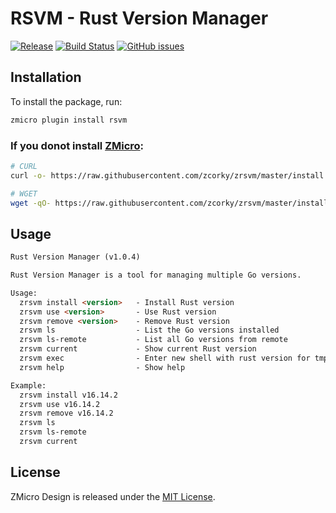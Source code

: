 # RSVM - Rust Version Manager

[![Release](https://img.shields.io/github/tag/zmicro-design/plugin-rsvm.svg?label=Release)](https://github.com/zmicro-design/plugin-rsvm/tags)
[![Build Status](https://github.com/zmicro-design/plugin-rsvm/actions/workflows/test.yml/badge.svg?branch=master)](https://github.com/zmicro-design/plugin-rsvm/actions/workflows/test.yml)
[![GitHub issues](https://img.shields.io/github/issues/zmicro-design/plugin-rsvm.svg)](https://github.com/zmicro-design/plugin-rsvm/issues)


## Installation

To install the package, run:
```bash
zmicro plugin install rsvm
```

### If you donot install [ZMicro](https://github.com/zcorky/zmicro):

```bash
# CURL
curl -o- https://raw.githubusercontent.com/zcorky/zrsvm/master/install | bash

# WGET
wget -qO- https://raw.githubusercontent.com/zcorky/zrsvm/master/install | bash
```

## Usage

```markdown
Rust Version Manager (v1.0.4)

Rust Version Manager is a tool for managing multiple Go versions.

Usage:
  zrsvm install <version>   - Install Rust version
  zrsvm use <version>       - Use Rust version
  zrsvm remove <version>    - Remove Rust version
  zrsvm ls                  - List the Go versions installed
  zrsvm ls-remote           - List all Go versions from remote
  zrsvm current             - Show current Rust version
  zrsvm exec                - Enter new shell with rust version for tmp
  zrsvm help                - Show help

Example:
  zrsvm install v16.14.2
  zrsvm use v16.14.2
  zrsvm remove v16.14.2
  zrsvm ls
  zrsvm ls-remote
  zrsvm current
```

## License
ZMicro Design is released under the [MIT License](./LICENSE).